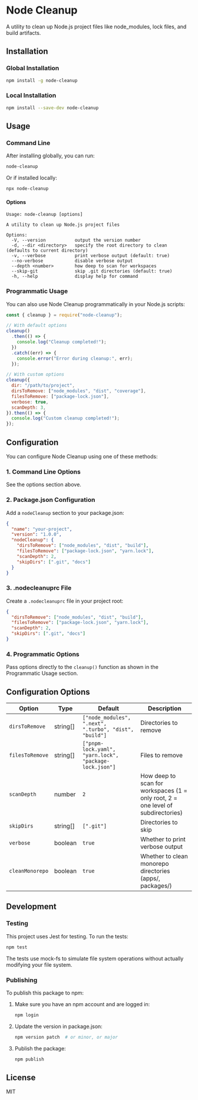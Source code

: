 # Node Cleanup

A utility to clean up Node.js project files like node_modules, lock files, and build artifacts.

## Installation

### Global Installation

```bash
npm install -g node-cleanup
```

### Local Installation

```bash
npm install --save-dev node-cleanup
```

## Usage

### Command Line

After installing globally, you can run:

```bash
node-cleanup
```

Or if installed locally:

```bash
npx node-cleanup
```

#### Options

```
Usage: node-cleanup [options]

A utility to clean up Node.js project files

Options:
  -V, --version           output the version number
  -d, --dir <directory>   specify the root directory to clean (defaults to current directory)
  -v, --verbose           print verbose output (default: true)
  --no-verbose            disable verbose output
  --depth <number>        how deep to scan for workspaces
  --skip-git              skip .git directories (default: true)
  -h, --help              display help for command
```

### Programmatic Usage

You can also use Node Cleanup programmatically in your Node.js scripts:

```javascript
const { cleanup } = require("node-cleanup");

// With default options
cleanup()
  .then(() => {
    console.log("Cleanup completed!");
  })
  .catch((err) => {
    console.error("Error during cleanup:", err);
  });

// With custom options
cleanup({
  dir: "/path/to/project",
  dirsToRemove: ["node_modules", "dist", "coverage"],
  filesToRemove: ["package-lock.json"],
  verbose: true,
  scanDepth: 3,
}).then(() => {
  console.log("Custom cleanup completed!");
});
```

## Configuration

You can configure Node Cleanup using one of these methods:

### 1. Command Line Options

See the options section above.

### 2. Package.json Configuration

Add a `nodeCleanup` section to your package.json:

```json
{
  "name": "your-project",
  "version": "1.0.0",
  "nodeCleanup": {
    "dirsToRemove": ["node_modules", "dist", "build"],
    "filesToRemove": ["package-lock.json", "yarn.lock"],
    "scanDepth": 2,
    "skipDirs": [".git", "docs"]
  }
}
```

### 3. .nodecleanuprc File

Create a `.nodecleanuprc` file in your project root:

```json
{
  "dirsToRemove": ["node_modules", "dist", "build"],
  "filesToRemove": ["package-lock.json", "yarn.lock"],
  "scanDepth": 2,
  "skipDirs": [".git", "docs"]
}
```

### 4. Programmatic Options

Pass options directly to the `cleanup()` function as shown in the Programmatic Usage section.

## Configuration Options

| Option          | Type     | Default                                                | Description                                                                      |
| --------------- | -------- | ------------------------------------------------------ | -------------------------------------------------------------------------------- |
| `dirsToRemove`  | string[] | `["node_modules", ".next", ".turbo", "dist", "build"]` | Directories to remove                                                            |
| `filesToRemove` | string[] | `["pnpm-lock.yaml", "yarn.lock", "package-lock.json"]` | Files to remove                                                                  |
| `scanDepth`     | number   | `2`                                                    | How deep to scan for workspaces (1 = only root, 2 = one level of subdirectories) |
| `skipDirs`      | string[] | `[".git"]`                                             | Directories to skip                                                              |
| `verbose`       | boolean  | `true`                                                 | Whether to print verbose output                                                  |
| `cleanMonorepo` | boolean  | `true`                                                 | Whether to clean monorepo directories (apps/, packages/)                         |

## Development

### Testing

This project uses Jest for testing. To run the tests:

```bash
npm test
```

The tests use mock-fs to simulate file system operations without actually modifying your file system.

### Publishing

To publish this package to npm:

1. Make sure you have an npm account and are logged in:

   ```bash
   npm login
   ```

2. Update the version in package.json:

   ```bash
   npm version patch  # or minor, or major
   ```

3. Publish the package:
   ```bash
   npm publish
   ```

## License

MIT
